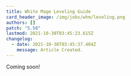```yaml
---
title: White Mage Leveling Guide
card_header_image: /img/jobs/whm/leveling.png
authors: []
patch: "5.58"
lastmod: 2021-10-30T03:45:23.615Z
changelog:
  - date: 2021-10-30T03:45:37.404Z
    message: Article Created.
---
```

Coming soon!